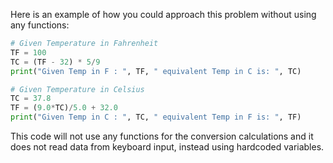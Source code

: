 Here is an example of how you could approach this problem without using any functions:

```python
# Given Temperature in Fahrenheit
TF = 100  
TC = (TF - 32) * 5/9   
print("Given Temp in F : ", TF, " equivalent Temp in C is: ", TC)    

# Given Temperature in Celsius
TC = 37.8  
TF = (9.0*TC)/5.0 + 32.0      
print("Given Temp in C : ", TC, " equivalent Temp in F is: ", TF)   
```

This code will not use any functions for the conversion calculations and it does not read data from keyboard input, instead using hardcoded variables.